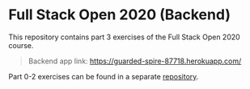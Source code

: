 # Full Stack Open 2020 (Backend)

This repository contains part 3 exercises of the Full Stack Open 2020 course.

>Backend app link: https://guarded-spire-87718.herokuapp.com/

Part 0-2 exercises can be found in a separate [repository](https://github.com/TarmoJussila/full-stack-open-2020).